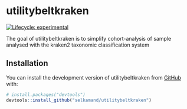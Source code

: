 
<!-- README.md is generated from README.Rmd. Please edit that file -->

# utilitybeltkraken

<!-- badges: start -->

[![Lifecycle:
experimental](https://img.shields.io/badge/lifecycle-experimental-orange.svg)](https://lifecycle.r-lib.org/articles/stages.html#experimental)
<!-- badges: end -->

The goal of utilitybeltkraken is to simplify cohort-analysis of sample
analysed with the kraken2 taxonomic classification system

## Installation

You can install the development version of utilitybeltkraken from
[GitHub](https://github.com/) with:

``` r
# install.packages("devtools")
devtools::install_github("selkamand/utilitybeltkraken")
```
